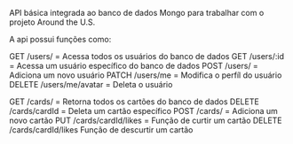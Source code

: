 API básica integrada ao banco de dados Mongo para trabalhar com o projeto Around the U.S.

A api possui funções como:

GET /users/ = Acessa todos os usuários do banco de dados
GET /users/:id = Acessa um usuário específico do banco de dados
POST /users/ = Adiciona um novo usuário
PATCH /users/me = Modifica o perfíl do usuário
DELETE /users/me/avatar = Deleta o usuário

GET /cards/ = Retorna todos os cartões do banco de dados
DELETE /cards/cardId = Deleta um cartão específico
POST /cards/ = Adiciona um novo cartão
PUT /cards/cardId/likes = Função de curtir um cartão
DELETE /cards/cardId/likes Função de descurtir um cartão

